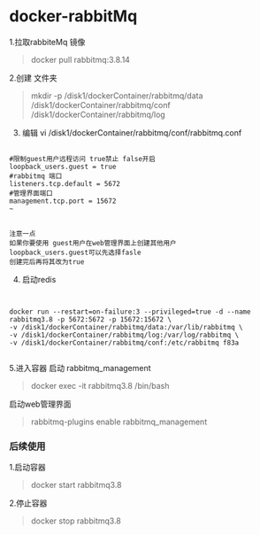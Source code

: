 # docker-rabbitMq

1.拉取rabbiteMq 镜像

>docker pull rabbitmq:3.8.14

2.创建 文件夹

>mkdir -p /disk1/dockerContainer/rabbitmq/data /disk1/dockerContainer/rabbitmq/conf /disk1/dockerContainer/rabbitmq/log


3. 编辑 vi /disk1/dockerContainer/rabbitmq/conf/rabbitmq.conf 

```aidl

#限制guest用户远程访问 true禁止 false开启
loopback_users.guest = true
#rabbitmq 端口
listeners.tcp.default = 5672
#管理界面端口
management.tcp.port = 15672
~                            


```

	注意一点 
	如果你要使用 guest用户在web管理界面上创建其他用户
	loopback_users.guest可以先选择fasle
	创建完后再将其改为true


4. 启动redis

```aidl


docker run --restart=on-failure:3 --privileged=true -d --name rabbitmq3.8 -p 5672:5672 -p 15672:15672 \
-v /disk1/dockerContainer/rabbitmq/data:/var/lib/rabbitmq \
-v /disk1/dockerContainer/rabbitmq/log:/var/log/rabbitmq \
-v /disk1/dockerContainer/rabbitmq/conf:/etc/rabbitmq f83a


```

5.进入容器 启动 rabbitmq_management

>docker exec -it rabbitmq3.8 /bin/bash

启动web管理界面

>rabbitmq-plugins enable rabbitmq_management


### 后续使用

1.启动容器 

> docker start rabbitmq3.8

2.停止容器

>docker stop rabbitmq3.8
